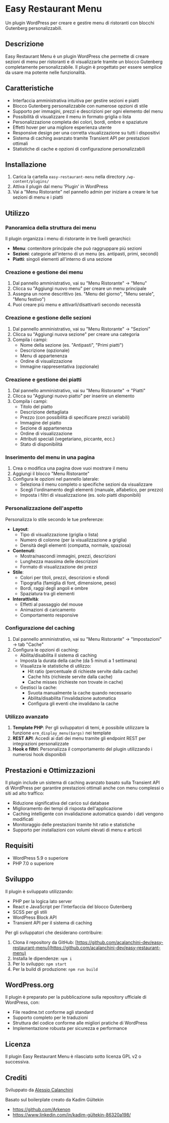 # Easy Restaurant Menu

Un plugin WordPress per creare e gestire menu di ristoranti con blocchi Gutenberg personalizzabili.

## Descrizione

Easy Restaurant Menu è un plugin WordPress che permette di creare sezioni di menu per ristoranti e di visualizzarle tramite un blocco Gutenberg completamente personalizzabile. Il plugin è progettato per essere semplice da usare ma potente nelle funzionalità.

## Caratteristiche

- Interfaccia amministrativa intuitiva per gestire sezioni e piatti
- Blocco Gutenberg personalizzabile con numerose opzioni di stile
- Supporto per immagini, prezzi e descrizioni per ogni elemento del menu
- Possibilità di visualizzare il menu in formato griglia o lista
- Personalizzazione completa dei colori, bordi, ombre e spaziature
- Effetti hover per una migliore esperienza utente
- Responsive design per una corretta visualizzazione su tutti i dispositivi
- Sistema di caching avanzato tramite Transient API per prestazioni ottimali
- Statistiche di cache e opzioni di configurazione personalizzabili

## Installazione

1. Carica la cartella `easy-restaurant-menu` nella directory `/wp-content/plugins/`
2. Attiva il plugin dal menu 'Plugin' in WordPress
3. Vai a "Menu Ristorante" nel pannello admin per iniziare a creare le tue sezioni di menu e i piatti

## Utilizzo

### Panoramica della struttura dei menu

Il plugin organizza i menu di ristorante in tre livelli gerarchici:
- **Menu**: contenitore principale che può raggruppare più sezioni
- **Sezioni**: categorie all'interno di un menu (es. antipasti, primi, secondi)
- **Piatti**: singoli elementi all'interno di una sezione

### Creazione e gestione dei menu

1. Dal pannello amministrativo, vai su "Menu Ristorante" → "Menu"
2. Clicca su "Aggiungi nuovo menu" per creare un menu principale
3. Assegna un nome descrittivo (es. "Menu del giorno", "Menu serale", "Menu festivo")
4. Puoi creare più menu e attivarli/disattivarli secondo necessità

### Creazione e gestione delle sezioni

1. Dal pannello amministrativo, vai su "Menu Ristorante" → "Sezioni"
2. Clicca su "Aggiungi nuova sezione" per creare una categoria
3. Compila i campi:
   - Nome della sezione (es. "Antipasti", "Primi piatti")
   - Descrizione (opzionale)
   - Menu di appartenenza
   - Ordine di visualizzazione
   - Immagine rappresentativa (opzionale)

### Creazione e gestione dei piatti

1. Dal pannello amministrativo, vai su "Menu Ristorante" → "Piatti"
2. Clicca su "Aggiungi nuovo piatto" per inserire un elemento
3. Compila i campi:
   - Titolo del piatto
   - Descrizione dettagliata
   - Prezzo (con possibilità di specificare prezzi variabili)
   - Immagine del piatto
   - Sezione di appartenenza
   - Ordine di visualizzazione
   - Attributi speciali (vegetariano, piccante, ecc.)
   - Stato di disponibilità

### Inserimento del menu in una pagina

1. Crea o modifica una pagina dove vuoi mostrare il menu
2. Aggiungi il blocco "Menu Ristorante" 
3. Configura le opzioni nel pannello laterale:
   - Seleziona il menu completo o specifiche sezioni da visualizzare
   - Scegli l'ordinamento degli elementi (manuale, alfabetico, per prezzo)
   - Imposta i filtri di visualizzazione (es. solo piatti disponibili)

### Personalizzazione dell'aspetto

Personalizza lo stile secondo le tue preferenze:
- **Layout**:
  - Tipo di visualizzazione (griglia o lista)
  - Numero di colonne (per la visualizzazione a griglia)
  - Densità degli elementi (compatta, normale, spaziosa)
- **Contenuti**:
  - Mostra/nascondi immagini, prezzi, descrizioni
  - Lunghezza massima delle descrizioni
  - Formato di visualizzazione dei prezzi
- **Stile**:
  - Colori per titoli, prezzi, descrizioni e sfondi
  - Tipografia (famiglia di font, dimensione, peso)
  - Bordi, raggi degli angoli e ombre
  - Spaziatura tra gli elementi
- **Interattività**:
  - Effetti al passaggio del mouse
  - Animazioni di caricamento
  - Comportamento responsive

### Configurazione del caching

1. Dal pannello amministrativo, vai su "Menu Ristorante" → "Impostazioni" → tab "Cache"
2. Configura le opzioni di caching:
   - Abilita/disabilita il sistema di caching
   - Imposta la durata della cache (da 5 minuti a 1 settimana)
   - Visualizza le statistiche di utilizzo:
     - Hit ratio (percentuale di richieste servite dalla cache)
     - Cache hits (richieste servite dalla cache)
     - Cache misses (richieste non trovate in cache)
   - Gestisci la cache:
     - Svuota manualmente la cache quando necessario
     - Abilita/disabilita l'invalidazione automatica
     - Configura gli eventi che invalidano la cache

### Utilizzo avanzato

1. **Template PHP**: Per gli sviluppatori di temi, è possibile utilizzare la funzione `erm_display_menu($args)` nei template
2. **REST API**: Accedi ai dati dei menu tramite gli endpoint REST per integrazioni personalizzate
3. **Hook e filtri**: Personalizza il comportamento del plugin utilizzando i numerosi hook disponibili

## Prestazioni e Ottimizzazioni

Il plugin include un sistema di caching avanzato basato sulla Transient API di WordPress per garantire prestazioni ottimali anche con menu complessi o siti ad alto traffico:

- Riduzione significativa del carico sul database
- Miglioramento dei tempi di risposta dell'applicazione
- Caching intelligente con invalidazione automatica quando i dati vengono modificati
- Monitoraggio delle prestazioni tramite hit ratio e statistiche
- Supporto per installazioni con volumi elevati di menu e articoli

## Requisiti

- WordPress 5.9 o superiore
- PHP 7.0 o superiore

## Sviluppo

Il plugin è sviluppato utilizzando:
- PHP per la logica lato server
- React e JavaScript per l'interfaccia del blocco Gutenberg
- SCSS per gli stili
- WordPress Block API
- Transient API per il sistema di caching

Per gli sviluppatori che desiderano contribuire:

1. Clona il repository da GitHub: [https://github.com/acalanchini-dev/easy-restaurant-menu](https://github.com/acalanchini-dev/easy-restaurant-menu)
2. Installa le dipendenze: `npm i`
3. Per lo sviluppo: `npm start`
4. Per la build di produzione: `npm run build`

## WordPress.org

Il plugin è preparato per la pubblicazione sulla repository ufficiale di WordPress, con:
- File readme.txt conforme agli standard
- Supporto completo per le traduzioni
- Struttura del codice conforme alle migliori pratiche di WordPress
- Implementazione robusta per sicurezza e performance

## Licenza

Il plugin Easy Restaurant Menu è rilasciato sotto licenza GPL v2 o successiva.

## Crediti

Sviluppato da [Alessio Calanchini](https://github.com/acalanchini-dev)

Basato sul boilerplate creato da Kadim Gültekin
* https://github.com/Arkenon
* https://www.linkedin.com/in/kadim-gültekin-86320a198/


